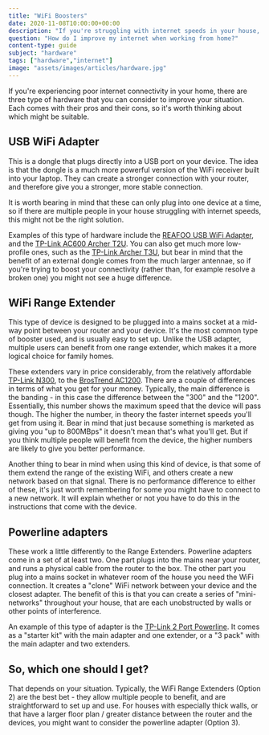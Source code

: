 ```yaml
---
title: "WiFi Boosters"
date: 2020-11-08T10:00:00+00:00
description: "If you're struggling with internet speeds in your house, there are options available."
question: "How do I improve my internet when working from home?"
content-type: guide
subject: "hardware"
tags: ["hardware","internet"]
image: "assets/images/articles/hardware.jpg"
---
```


If you're experiencing poor internet connectivity in your home, there are three type of hardware that you can consider to improve your situation. Each comes with their pros and their cons, so it's worth thinking about which might be suitable.
 
## USB WiFi Adapter
This is a dongle that plugs directly into a USB port on your device. The idea is that the dongle is a much more powerful version of the WiFi receiver built into your laptop. They can create a stronger connection with your router, and therefore give you a stronger, more stable connection.
 
It is worth bearing in mind that these can only plug into one device at a time, so if there are multiple people in your house struggling with internet speeds, this might not be the right solution.
 
Examples of this type of hardware include the [REAFOO USB WiFi Adapter](https://www.amazon.co.uk/REAFOO-Adapter-1200Mbps-Wireless-Supports/dp/B089771M4R/), and the [TP-Link AC600 Archer T2U](https://www.amazon.co.uk/Archer-T3U-Wireless-Supports-10-9-10-13/dp/B07LGMD97Z/). You can also get much more low-profile ones, such as the [TP-Link Archer T3U](https://www.amazon.co.uk/Archer-T3U-Wireless-Supports-10-9-10-13/dp/B07LGMD97Z/), but bear in mind that the benefit of an external dongle comes from the much larger antennae, so if you're trying to boost your connectivity (rather than, for example resolve a broken one) you might not see a huge difference.
 
## WiFi Range Extender
This type of device is designed to be plugged into a mains socket at a mid-way point between your router and your device. It's the most common type of booster used, and is usually easy to set up. Unlike the USB adapter, multiple users can benefit from one range extender, which makes it a more logical choice for family homes.
 
These extenders vary in price considerably, from the relatively affordable [TP-Link N300](https://www.amazon.co.uk/TP-Link-Universal-Extender-Broadband-TL-WA854RE/dp/B07PKX1ZD1/), to the [BrosTrend AC1200](https://www.amazon.co.uk/TP-Link-Universal-Extender-Broadband-TL-WA854RE/dp/B07PKX1ZD1/). There are a couple of differences in terms of what you get for your money. Typically, the main difference is the banding - in this case the difference between the "300" and the "1200". Essentially, this number shows the maximum speed that the device will pass though. The higher the number, in theory the faster internet speeds you'll get from using it. Bear in mind that just because something is marketed as giving you "up to 800MBps" it doesn't mean that's what you'll get. But if you think multiple people will benefit from the device, the higher numbers are likely to give you better performance.
 
Another thing to bear in mind when using this kind of device, is that some of them extend the range of the existing WiFi, and others create a new network based on that signal. There is no performance difference to either of these, it's just worth remembering for some you might have to connect to a new network. It will explain whether or not you have to do this in the instructions that come with the device.
 
## Powerline adapters
These work a little differently to the Range Extenders. Powerline adapters come in a set of at least two. One part plugs into the mains near your router, and runs a physical cable from the router to the box. The other part you plug into a mains socket in whatever room of the house you need the WiFi connection. It creates a "clone" WiFi network between your device and the closest adapter. The benefit of this is that you can create a series of "mini-networks" throughout your house, that are each unobstructed by walls or other points of interference.
 
An example of this type of adapter is the [TP-Link 2 Port Powerline](https://www.amazon.co.uk/TL-WPA4220KIT-Powerline-Broadband-Configuration-UK/dp/B01LXOZ4EN/). It comes as a "starter kit" with the main adapter and one extender, or a "3 pack" with the main adapter and two extenders.
 
## So, which one should I get?
That depends on your situation. Typically, the WiFi Range Extenders (Option 2) are the best bet - they allow multiple people to benefit, and are straightforward to set up and use. For houses with especially thick walls, or that have a larger floor plan / greater distance between the router and the devices, you might want to consider the powerline adapter (Option 3).